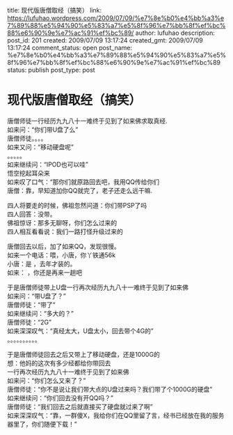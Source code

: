 title: 现代版唐僧取经（搞笑）
link: https://lufuhao.wordpress.com/2009/07/09/%e7%8e%b0%e4%bb%a3%e7%89%88%e5%94%90%e5%83%a7%e5%8f%96%e7%bb%8f%ef%bc%88%e6%90%9e%e7%ac%91%ef%bc%89/
author: lufuhao
description: 
post_id: 201
created: 2009/07/09 13:17:24
created_gmt: 2009/07/09 13:17:24
comment_status: open
post_name: %e7%8e%b0%e4%bb%a3%e7%89%88%e5%94%90%e5%83%a7%e5%8f%96%e7%bb%8f%ef%bc%88%e6%90%9e%e7%ac%91%ef%bc%89
status: publish
post_type: post

# 现代版唐僧取经（搞笑）

唐僧师徒一行经历九九八十一难终于见到了如来佛求取真经.   
如来问：“你们带U盘了么”   
唐僧师徒。。。。   
如来又问：“移动硬盘呢”   
。。。。。   
如来继续问：“IPOD也可以哇”   
悟空挖起耳朵来   
如来叹了口气：“那你们就原路回去吧，我用QQ传给你们   
唐僧：靠，早知道加你QQ就完了，老子还走么远干嘛.   
  
四人将要走的时候，佛祖忽然问道：你们带PSP了吗  
四人回答：没带。  
佛祖惊讶：那多无聊呀，你们怎么过来的   
四人相互看看说：我们一路打怪升级过来的  
  
唐僧回去以后，加了如来QQ，发现很慢。   
如来一个电话：喂，小唐，你丫铁通56k   
小唐：是 ，去年才装的。   
如来： ，你还是再来一趟吧   
  
于是唐僧师徒带上U盘一行再次经历九九八十一难终于见到了如来佛   
如来问：“带U盘了？”   
唐僧师徒：“带了”   
如来继续问：“多大的？”   
唐僧师徒：“2G”   
如来深深叹气：“真经太大，U盘太小，回去带个4G的”   
。。。。。。。。。。   
  
  
于是唐僧师徒回去之后又带上了移动硬盘，还是1000G的   
想：他妈的这次有多少经都给你带回去   
一行再次经历九九八十一难终于见到了如来佛   
如来问：“你们怎么又来了？”   
唐僧师徒：“你不是说让我们带大点的U盘过来吗？我们带了个1000G的硬盘”   
如来继续问：“你们回去没有开QQ吗？”   
唐僧师徒：“我们回去之后就直接买了硬盘就过来了啊”   
如来深深叹气：“靠，一群傻X，我给你们在QQ里留了言，经书已经放在我的服务器里了，你们随便下载！”